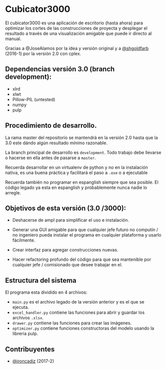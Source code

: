 # Cubicator3000

El cubicator3000 es una aplicación de escritorio (hasta ahora) para optimizar los cortes de las construcciones de
 proyecta y desplegar el resultado a través de una visualización amigable que puede ir directo al manual.
 
Gracias a @JoseAlamos por la idea y versión original y a [@shgoldfarb](https://github.com/SHGoldfarb) (2016-1)  por la 
versión 2.0 con cplex.
 
## Dependencias versión 3.0 (branch development):

* xlrd 
* xlwt 
* Pillow-PIL (untested)
* numpy
* pulp


## Procedimiento de desarrollo.
 La rama master del repositorio se mantendrá en la versión 2.0 hasta que la 3.0 este dándo algún resultado mínimo
  razonable.
 
 La branch principal de desarrollo es `development`. Todo trabajo debe llevarse o hacerse en ella antes de pasarse a 
 `master`.
  
 Recuerda desarrollar en un virtualenv de python y no en la instalación nativa, es una buena práctica y facilitará el 
 paso a `.exe` o a ejecutable
 
 Recuerda también no programar en espanglish siempre que sea posible. El código legado ya esta en espanglish y 
 probablemente nunca nadie lo arregle. 

## Objetivos de esta versión (3.0 /3000):

* Deshacerse de ampl para simplificar el uso e instalación.

* Generar una GUI amigable para que cualquier jefe futuro no computín / no ingeniero pueda instalar el programa en 
cualquier plataforma y usarlo fácilmente.

* Crear interfaz para agregar construcciones nuevas.

* Hacer refactoring profundo del código para que sea mantenible por cualquier jefe / comisionado que desee trabajar en el.
 
## Estructura del sistema
El programa esta dividido en 4 archivos:

* `main.py` es el archivo legado de la versión anterior y es el que se ejecuta.
* `excel_handler.py` contiene las funciones para abrir y guardar los archivos `.xlsx`.
* `drawer.py` contiene las funciones para crear las imágenes.
* `optimizer.py` contiene funciones constructoras del modelo usando la libreria pulp.


## Contribuyentes
 
 * [@ironcadiz](https://github.com/ironcadiz) (2017-2)
 